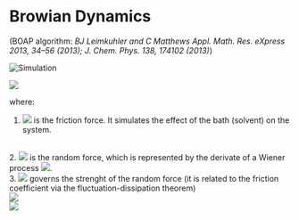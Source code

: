 # Browian Dynamics 
(BOAP algorithm: *BJ Leimkuhler and C Matthews Appl. Math. Res. eXpress 2013, 34–56 (2013); J. Chem. Phys. 138, 174102 (2013)*)

![Simulation](./sim_G0.5_T1.0_N10_F1.0_dt0.005.gif)


<img src="https://render.githubusercontent.com/render/math?math=\dot{p}}=-\gammap+\sigma\dot{w}">

where:
<br>
1. <img src="https://render.githubusercontent.com/render/math?math=\gammap"> is the friction force. It simulates the effect of the bath (solvent) on the system.
<br>
2. <img src="https://render.githubusercontent.com/render/math?math=\sigma\dot{w}"> is the random force, which is represented by the derivate of a Wiener process <img src="https://render.githubusercontent.com/render/math?math=w">.
<br>
3. <img src="https://render.githubusercontent.com/render/math?math=\sigma=\sqrt{2\gammamk_BT}"> governs the strenght of the random force (it is related to the friction coefficient via the fluctuation-dissipation theorem)
<br>
<img src="https://render.githubusercontent.com/render/math?math=dp=-\gammapdt+\sigmadw">

<br>

<img src="https://render.githubusercontent.com/render/math?math=\vec{p}\left(t+\deltat\right)}=\exp(-\gamma\deltat)\vec{p}\left(t\right)} + \sqrt{1-\exp(-2\gamma\delta t)}\sqrt{m k_B T} \vec{G}">

